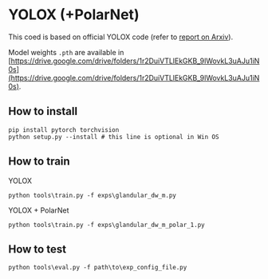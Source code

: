 # YOLOX (+PolarNet)
This coed is based on official YOLOX code (refer to [report on Arxiv](https://arxiv.org/abs/2107.08430)).

Model weights `.pth` are available in [https://drive.google.com/drive/folders/1r2DuiVTLlEkGKB_9lWovkL3uAJu1iN0s](https://drive.google.com/drive/folders/1r2DuiVTLlEkGKB_9lWovkL3uAJu1iN0s).

## How to install
```
pip install pytorch torchvision
python setup.py --install # this line is optional in Win OS
```

## How to train
YOLOX
```
python tools\train.py -f exps\glandular_dw_m.py
```
YOLOX + PolarNet
```
python tools\train.py -f exps\glandular_dw_m_polar_1.py
```

## How to test
```
python tools\eval.py -f path\to\exp_config_file.py
```

